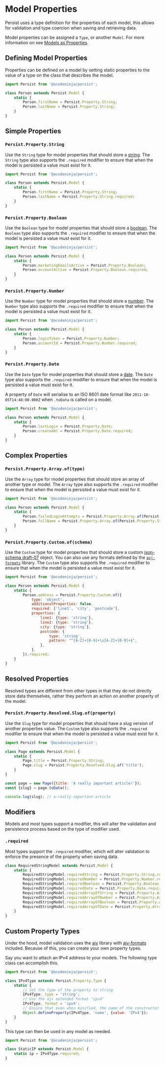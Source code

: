 # Model Properties

Persist uses a type definition for the properties of each model, this allows for validation and type coercion when saving and retrieving data.

Model properties can be assigned a `Type`, or another `Model`. For more information on see [Models as Properties](./models-as-properties.md).

## Defining Model Properties

Properties can be defined on a model by setting static properties to the value of a type on the class that describes the model.

```javascript
import Persist from '@acodeninja/persist';

class Person extends Persist.Model {
    static {
        Person.firstName = Persist.Property.String;
        Person.lastName = Persist.Property.String;
    }
}
```

## Simple Properties

### `Persist.Property.String`

Use the `String` type for model properties that should store a [string](https://developer.mozilla.org/en-US/docs/Web/JavaScript/Reference/Global_Objects/String). The `String` type also supports the `.required` modifier to ensure that when the model is persisted a value must exist for it.

```javascript
import Persist from '@acodeninja/persist';

class Person extends Persist.Model {
    static {
        Person.firstName = Persist.Property.String;
        Person.lastName = Persist.Property.String.required;
    }
}
```

### `Persist.Property.Boolean`

Use the `Boolean` type for model properties that should store a [boolean](https://developer.mozilla.org/en-US/docs/Web/JavaScript/Reference/Global_Objects/Boolean). The `Boolean` type also supports the `.required` modifier to ensure that when the model is persisted a value must exist for it.

```javascript
import Persist from '@acodeninja/persist';

class Person extends Persist.Model {
    static {
        Person.marketingEmailsActive = Persist.Property.Boolean;
        Person.accountActive = Persist.Property.Boolean.required;
    }
}
```

### `Persist.Property.Number`

Use the `Number` type for model properties that should store a [number](https://developer.mozilla.org/en-US/docs/Web/JavaScript/Reference/Global_Objects/Number). The `Number` type also supports the `.required` modifier to ensure that when the model is persisted a value must exist for it.

```javascript
import Persist from '@acodeninja/persist';

class Person extends Persist.Model {
    static {
        Person.loginToken = Persist.Property.Number;
        Person.accountId = Persist.Property.Number.required;
    }
}
```

### `Persist.Property.Date`

Use the `Date` type for model properties that should store a [date](https://developer.mozilla.org/en-US/docs/Web/JavaScript/Reference/Global_Objects/Date). The `Date` type also supports the `.required` modifier to ensure that when the model is persisted a value must exist for it.

A property of `Date` will serialise to an ISO 8601 date format like `2011-10-05T14:48:00.000Z` when `.toData` is called on a model.

```javascript
import Persist from '@acodeninja/persist';

class Person extends Persist.Model {
    static {
        Person.lastLogin = Persist.Property.Date;
        Person.createdAt = Persist.Property.Date.required;
    }
}
```

## Complex Properties

### `Persist.Property.Array.of(type)`

Use the `Array` type for model properties that should store an array of another type or model. The `Array` type also supports the `.required` modifier to ensure that when the model is persisted a value must exist for it.

```javascript
import Persist from '@acodeninja/persist';

class Person extends Persist.Model {
    static {
        Person.failedLoginAttempts = Persist.Property.Array.of(Persist.Property.Date);
        Person.fullName = Persist.Property.Array.of(Persist.Property.String).required;
    }
}
```

### `Persist.Property.Custom.of(schema)`

Use the `Custom` type for model properties that should store a custom [json-schema draft-07](https://json-schema.org/draft-07/json-schema-hypermedia) object. You can also use any formats defined by the [`avj-formats`](https://ajv.js.org/packages/ajv-formats.html) library. The `Custom` type also supports the `.required` modifier to ensure that when the model is persisted a value must exist for it.

```javascript
import Persist from '@acodeninja/persist';

class Person extends Persist.Model {
    static {
        Person.address = Persist.Property.Custom.of({
            type: 'object',
            additionalProperties: false,
            required: ['line1', 'city', 'postcode'],
            properties: {
                line1: {type: 'string'},
                line2: {type: 'string'},
                city: {type: 'string'},
                postcode: {
                    type: 'string',
                    pattern: "^[A-Z]+[0-9]+\s[A-Z]+[0-9]+$",
                },
            },
        }).required;
    }
}
```

## Resolved Properties

Resolved types are different from other types in that they do not directly store data themselves, rather they perform an action on another property of the model.

### `Persist.Property.Resolved.Slug.of(property)`

Use the `Slug` type for model properties that should have a slug version of another properties value. The `Custom` type also supports the `.required` modifier to ensure that when the model is persisted a value must exist for it.

```javascript
import Persist from '@acodeninja/persist';

class Page extends Persist.Model {
    static {
        Page.title = Persist.Property.String;
        Page.slug = Persist.Property.Resolved.Slug.of('title');
    }
}

const page = new Page({title: 'A really important article!'});
const {slug} = page.toData();

console.log(slug); // a-really-important-article
```

## Modifiers

Models and most types support a modifier, this will alter the validation and persistence process based on the type of modifier used.

### `.required`

Most types support the `.required` modifier, which will alter validation to enforce the presence of the property when saving data.

```javascript
class RequiredStringModel extends Persist.Model {
    static {
        RequiredStringModel.requiredString = Persist.Property.String.required;
        RequiredStringModel.requiredNumber = Persist.Property.Number.required;
        RequiredStringModel.requiredBoolean = Persist.Property.Boolean.required;
        RequiredStringModel.requiredDate = Persist.Property.Date.required;
        RequiredStringModel.requiredArrayOfString = Persist.Property.Array.of(Persist.Property.String).required;
        RequiredStringModel.requiredArrayOfNumber = Persist.Property.Array.of(Persist.Property.Number).required;
        RequiredStringModel.requiredArrayOfBoolean = Persist.Property.Array.of(Persist.Property.Boolean).required;
        RequiredStringModel.requiredArrayOfDate = Persist.Property.Array.of(Persist.Property.Date).required;
    }
}
```

## Custom Property Types

Under the hood, model validation uses the [ajv](https://ajv.js.org/) library with [ajv-formats](https://ajv.js.org/packages/ajv-formats.html) included. Because of this, you can create your own property types.

Say you want to attach an IPv4 address to your models. The following type class can accomplish this.

```javascript
import Persist from '@acodeninja/persist';

class IPv4Type extends Persist.Property.Type {
    static {
        // Set the type of the property to string
        IPv4Type._type = 'string';
        // Use the ajv extended format "ipv4"
        IPv4Type._format = 'ipv4';
        // Ensure that even when minified, the name of the constructor is IPv4
        Object.defineProperty(IPv4Type, 'name', {value: 'IPv4'});
    }
}
```

This type can then be used in any model as needed.

```javascript
import Persist from '@acodeninja/persist';

class StaticIP extends Persist.Model {
    static ip = IPv4Type.required;
}
```
